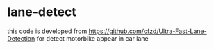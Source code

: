 # lane-detect
this code is developed from https://github.com/cfzd/Ultra-Fast-Lane-Detection for detect motorbike appear in car lane
